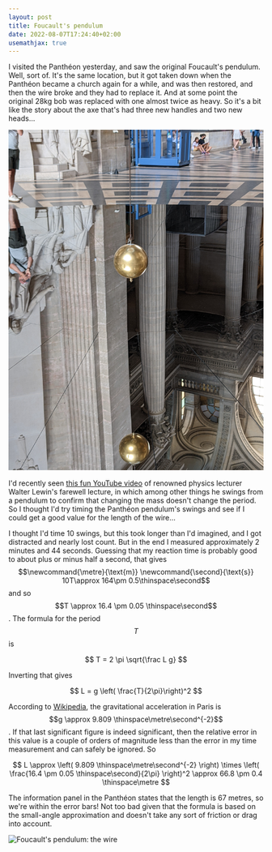 ```yaml
---
layout: post
title: Foucault's pendulum
date: 2022-08-07T17:24:40+02:00
usemathjax: true
---
```


I visited the Panthéon yesterday, and saw the original Foucault's pendulum. Well, sort of.
It's the same location, but it got taken down when the Panthéon became a church again for
a while, and was then restored, and then the wire broke and they had to replace it. And at
some point the original 28kg bob was replaced with one almost twice as heavy. So it's a
bit like the story about the axe that's had three new handles and two new heads...

![Foucault's pendulum: the bob](/images/pantheon-pendulum-1.jpg)

I'd recently seen [this fun YouTube video][youtube-lewin] of renowned physics lecturer
Walter Lewin's farewell lecture, in which among other things he swings from a pendulum to
confirm that changing the mass doesn't change the period. So I thought I'd try timing the
Panthéon pendulum's swings and see if I could get a good value for the length of the
wire...

I thought I'd time 10 swings, but this took longer than I'd imagined, and I got distracted
and nearly lost count. But in the end I measured approximately 2 minutes and 44 seconds.
Guessing that my reaction time is probably good to about plus or minus half a second, that
gives $$\newcommand{\metre}{\text{m}} \newcommand{\second}{\text{s}} 10T\approx 164\pm
0.5\thinspace\second$$ and so $$T \approx 16.4 \pm 0.05 \thinspace\second$$. The formula
for the period $$T$$ is

$$
T = 2 \pi \sqrt{\frac L g}
$$

Inverting that gives

$$
L = g \left( \frac{T}{2\pi}\right)^2
$$

According to [Wikipedia][wikipedia-gravity], the gravitational acceleration in Paris is
$$g \approx 9.809 \thinspace\metre\second^{-2}$$. If that last significant figure is
indeed significant, then the relative error in this value is a couple of orders of
magnitude less than the error in my time measurement and can safely be ignored. So

$$
L \approx
\left(
  9.809 \thinspace\metre\second^{-2}
\right)
\times
\left(
  \frac{16.4 \pm 0.05 \thinspace\second}{2\pi}
\right)^2
\approx
66.8 \pm 0.4 \thinspace\metre
$$

The information panel in the Panthéon states that the length is 67 metres, so we're within
the error bars! Not too bad given that the formula is based on the small-angle
approximation and doesn't take any sort of friction or drag into account.

![Foucault's pendulum: the wire](/images/pantheon-pendulum-2.jpg)

[youtube-lewin]: https://youtu.be/4a0FbQdH3dY
[wikipedia-gravity]: https://en.wikipedia.org/wiki/Gravity_of_Earth#Comparative_values_worldwide
